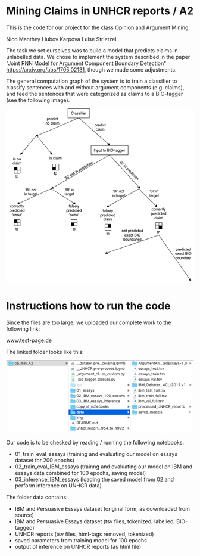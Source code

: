 # Mining Claims in UNHCR reports / A2

This is the code for our project for the class Opinion and Argument Mining.

Nico Manthey
Liubov Karpova
Luise Strietzel

The task we set ourselves was to build a model that predicts claims in unlabelled data. We chose to implement the system described in the paper "Joint RNN Model for Argument Component Boundary Detection" https://arxiv.org/abs/1705.02131, though we made some adjustments.

The general computation graph of the system is to train a classifier to classify sentences with and without argument components (e.g. claims), and feed the sentences that were categorized as claims to a BIO-tagger (see the following image). 

![](img/computation_diagram.png)

# Instructions how to run the code

Since the files are too large, we uploaded our complete work to the following link:

www.test-page.de

The linked folder looks like this:

![](img/img_of_folder_structure.png)

Our code is to be checked by reading / running the following notebooks:
- 01_train_eval_essays  (training and evaluating our model on essays dataset for 200 epochs)
- 02_train_eval_IBM_essays (trainng and evaluating our model on IBM and essays data combined for 100 epochs, saving model)
- 03_inference_IBM_essays (loading the saved model from 02 and perform inference on UNHCR data)


The folder data contains:
- IBM and Persuasive Essays dataset (original form, as downloaded from source)
- IBM and Persuasive Essays dataset (tsv files, tokenized, labelled, BIO-tagged)
- UNHCR reports (tsv files, html-tags removed, tokenized)
- saved parameters from training model for 100 epochs
- output of inference on UNHCR reports (as html file)










